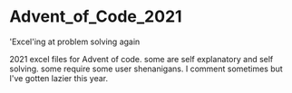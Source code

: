 # Advent_of_Code_2021
'Excel'ing at problem solving again

2021 excel files for Advent of code.  some are self explanatory and self solving.  some require some user shenanigans.  I comment sometimes but I've gotten lazier this year.
